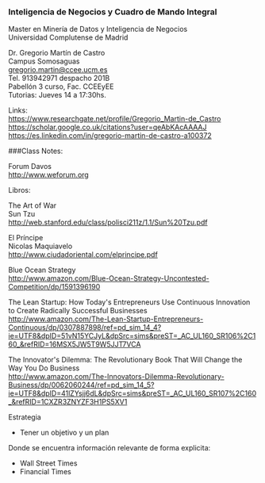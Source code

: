 ### Inteligencia de Negocios y Cuadro de Mando Integral
Master en Minería de Datos y Inteligencia de Negocios<BR>
Universidad Complutense de Madrid<BR>

Dr. Gregorio Martín de Castro<BR>
Campus Somosaguas<BR>
gregorio.martin@ccee.ucm.es<BR>
Tel. 913942971
despacho 201B<BR>
Pabellón 3 curso, Fac. CCEEyEE<BR>
Tutorias: Jueves 14 a 17:30hs.<BR>

Links:<BR>
https://www.researchgate.net/profile/Gregorio_Martin-de_Castro<BR>
https://scholar.google.co.uk/citations?user=qeAbKAcAAAAJ<BR>
https://es.linkedin.com/in/gregorio-martin-de-castro-a100372<BR>

###Class Notes:

Forum Davos<BR>
http://www.weforum.org<BR>

Libros:<BR>

The Art of War<BR>
Sun Tzu<BR>
http://web.stanford.edu/class/polisci211z/1.1/Sun%20Tzu.pdf<BR>

El Príncipe<BR>
Nicolas Maquiavelo<BR>
http://www.ciudadoriental.com/elprincipe.pdf<BR>

Blue Ocean Strategy<BR>
http://www.amazon.com/Blue-Ocean-Strategy-Uncontested-Competition/dp/1591396190<BR>

The Lean Startup: How Today's Entrepreneurs Use Continuous Innovation to Create Radically Successful Businesses<BR>
http://www.amazon.com/The-Lean-Startup-Entrepreneurs-Continuous/dp/0307887898/ref=pd_sim_14_4?ie=UTF8&dpID=51vN15YCJyL&dpSrc=sims&preST=_AC_UL160_SR106%2C160_&refRID=16MSX5JW5T9W5JJT7VCA<BR>

The Innovator's Dilemma: The Revolutionary Book That Will Change the Way You Do Business<BR>
http://www.amazon.com/The-Innovators-Dilemma-Revolutionary-Business/dp/0062060244/ref=pd_sim_14_5?ie=UTF8&dpID=41lZYsjj6dL&dpSrc=sims&preST=_AC_UL160_SR107%2C160_&refRID=1CXZR3ZNYZF3H1PS5XV1<BR>

Estrategia
* Tener un objetivo y un plan

Donde se encuentra información relevante de forma explicita:
* Wall Street Times
* Financial Times



